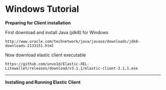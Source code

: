 <!-- TITLE: Windows Tutorial -->
<!-- SUBTITLE: A quick summary of Windows Tutorial -->

# Windows Tutorial
**Preparing for Client installation**

First download and install Java (jdk8) for Windows

`http://www.oracle.com/technetwork/java/javase/downloads/jdk8-downloads-2133151.html`

Now download elastic client executable

`https://github.com/unvo1d/Elastic-XEL-Litewallet/releases/download/v3.1.1/elastic-client-3.1.1.exe`

-----

**Installing and Running Elastic Client**

